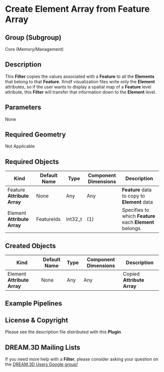Create Element Array from Feature Array 
=============

## Group (Subgroup) ##

Core (Memory/Management)

## Description ##

This **Filter** copies the values associated with a **Feature** to all the **Elements** that belong to that **Feature**.  Xmdf visualization files write only the **Element** attributes, so if the user wants to display a spatial map of a **Feature** level attribute, this **Filter** will transfer that information down to the **Element** level.

## Parameters ##

None

## Required Geometry ##

Not Applicable

## Required Objects ##

| Kind | Default Name | Type | Component Dimensions | Description |
|------|--------------|------|----------------------|-------------|
| Feature **Attribute Array**  | None | Any | Any | **Feature** data to copy to **Element** data  |
| Element **Attribute Array** | FeatureIds  | int32_t | (1) | Specifies to which **Feature** each **Element** belongs  |


## Created Objects ##

| Kind | Default Name | Type | Component Dimensions | Description |
|------|--------------|------|----------------------|-------------|
| Element **Attribute Array** | None | Any | Any | Copied **Attribute Array**  |


## Example Pipelines ##



## License & Copyright ##

Please see the description file distributed with this **Plugin**

## DREAM.3D Mailing Lists ##

If you need more help with a **Filter**, please consider asking your question on the [DREAM.3D Users Google group!](https://groups.google.com/forum/?hl=en#!forum/dream3d-users)


